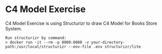 # C4 Model Exercise
C4 Model Exercise is using Structurizr to draw C4 Model for Books Store System.


```
Run structurizr by command:
> docker run -it --rm -p 8080:8080 -v your-directory-path:/usr/local/structurizr --env-file .env structurizr/lite
```
